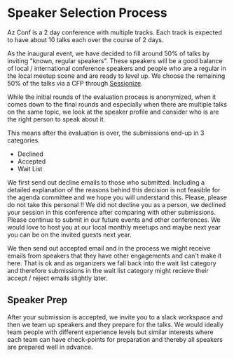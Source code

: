 # Speaker Selection Process

Az Conf is a 2 day conference with multiple tracks. Each track is expected to have about 10 talks each over the course of 2 days.

As the inaugural event, we have decided to fill around 50% of talks by inviting "known, regular speakers". These speakers will be a good balance of local / international conference speakers and people who are a regular in the local meetup scene and are ready to level up. We choose the remaining 50% of the talks via a CFP through [Sessionize](https://sessionize.com).

While the initial rounds of the evaluation process is anonymized, when it comes down to the final rounds and especially when there are multiple talks on the same topic, we look at the speaker profile and consider who is are the right person to speak about it.

This means after the evaluation is over, the submissions end-up in 3 categories.

- Declined
- Accepted
- Wait List

We first send out decline emails to those who submitted. Including a detailed explanation of the reasons behind this decision is not feasible for the agenda committee and we hope you will understand this. Please, please do not take this personal !! We did not decline you as a person, we declined your session in this conference after comparing with other submissions. Please continue to submit in our future events and other conferences. We would love to host you at our local monthly meetups and maybe next year you can be on the invited guests next year.

We then send out accepted email and in the process we might receive emails from speakers that they have other engagements and can't make it here. That is ok and as organizers we fall back into the wait list category and therefore submissions in the wait list category might recieve their accept / reject emails slightly later.

## Speaker Prep

After your submission is accepted, we invite you to a slack workspace and then we team up speakers and they prepare for the talks. We would ideally team people with different experience levels but similar interests where each team can have check-points for preparation and thereby all speakers are prepared well in advance.
